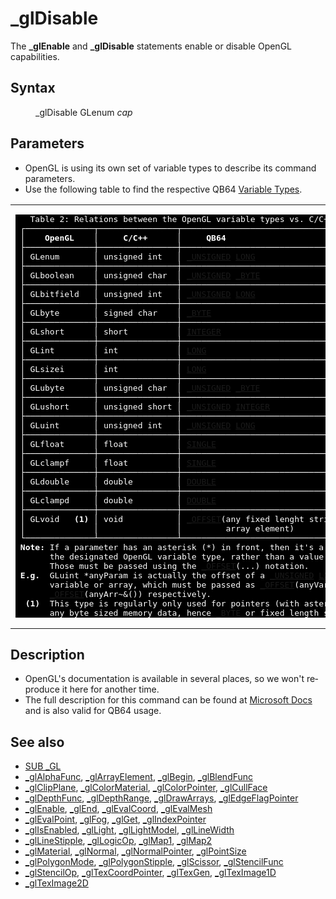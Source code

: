 <style>pre.codeide, pre.outputfixed, .outputcrt0 { background-color: #000 !important; color: #FFF !important; }</style><!DOCTYPE html>
<html class="client-nojs" dir="ltr" lang="en">
<head>
<title>_glDisable - QB64 Phoenix Edition Wiki</title>
</head>
<body class="mediawiki ltr sitedir-ltr mw-hide-empty-elt ns-0 ns-subject page-GlDisable rootpage-GlDisable skin-vector action-view skin-vector-legacy vector-feature-language-in-header-enabled vector-feature-language-in-main-page-header-disabled vector-feature-language-alert-in-sidebar-disabled vector-feature-sticky-header-disabled vector-feature-sticky-header-edit-disabled vector-feature-table-of-contents-disabled vector-feature-visual-enhancement-next-disabled">
<div class="mw-body" id="content" role="main">
<a id="top"></a>
<h1 class="firstHeading mw-first-heading" id="firstHeading">_glDisable</h1>
<div class="vector-body" id="bodyContent">
<div class="mw-body-content mw-content-ltr" dir="ltr" id="mw-content-text" lang="en"><div class="mw-parser-output"><p>The <b>_glEnable</b> and <b>_glDisable</b> statements enable or disable OpenGL capabilities.
</p>
<h2><span class="mw-headline" id="Syntax">Syntax</span></h2>
<dl><dd><a class="mw-selflink selflink">_glDisable</a> GLenum <i>cap</i></dd></dl>
<p>
</p>
<h2><span class="mw-headline" id="Parameters">Parameters</span></h2>
<ul><li>OpenGL is using its own set of variable types to describe its command parameters.</li>
<li>Use the following table to find the respective QB64 <a href="Variable_Types" title="Variable Types">Variable Types</a>.</li></ul>
<table cellpadding="5px" width="100%">
<tbody><tr>
<td><pre class="outputfixed">   Table 2: Relations between the OpenGL variable types vs. C/C++ and QB64.
 ┌──────────────┬────────────────┬──────────────────────────────────────────┐
 │    <b>OpenGL</b>    │     <b>C/C++</b>      │     <b>QB64</b>                                 │
 ├──────────────┼────────────────┼──────────────────────────────────────────┤
 │ GLenum       │ unsigned int   │ <a href="UNSIGNED" title="UNSIGNED">_UNSIGNED</a> <a href="LONG" title="LONG">LONG</a>                           │
 ├──────────────┼────────────────┼──────────────────────────────────────────┤
 │ GLboolean    │ unsigned char  │ <a href="UNSIGNED" title="UNSIGNED">_UNSIGNED</a> <a href="BYTE" title="BYTE">_BYTE</a>                          │
 ├──────────────┼────────────────┼──────────────────────────────────────────┤
 │ GLbitfield   │ unsigned int   │ <a href="UNSIGNED" title="UNSIGNED">_UNSIGNED</a> <a href="LONG" title="LONG">LONG</a>                           │
 ├──────────────┼────────────────┼──────────────────────────────────────────┤
 │ GLbyte       │ signed char    │ <a href="BYTE" title="BYTE">_BYTE</a>                                    │
 ├──────────────┼────────────────┼──────────────────────────────────────────┤
 │ GLshort      │ short          │ <a href="INTEGER" title="INTEGER">INTEGER</a>                                  │
 ├──────────────┼────────────────┼──────────────────────────────────────────┤
 │ GLint        │ int            │ <a href="LONG" title="LONG">LONG</a>                                     │
 ├──────────────┼────────────────┼──────────────────────────────────────────┤
 │ GLsizei      │ int            │ <a href="LONG" title="LONG">LONG</a>                                     │
 ├──────────────┼────────────────┼──────────────────────────────────────────┤
 │ GLubyte      │ unsigned char  │ <a href="UNSIGNED" title="UNSIGNED">_UNSIGNED</a> <a href="BYTE" title="BYTE">_BYTE</a>                          │
 ├──────────────┼────────────────┼──────────────────────────────────────────┤
 │ GLushort     │ unsigned short │ <a href="UNSIGNED" title="UNSIGNED">_UNSIGNED</a> <a href="INTEGER" title="INTEGER">INTEGER</a>                        │
 ├──────────────┼────────────────┼──────────────────────────────────────────┤
 │ GLuint       │ unsigned int   │ <a href="UNSIGNED" title="UNSIGNED">_UNSIGNED</a> <a href="LONG" title="LONG">LONG</a>                           │
 ├──────────────┼────────────────┼──────────────────────────────────────────┤
 │ GLfloat      │ float          │ <a href="SINGLE" title="SINGLE">SINGLE</a>                                   │
 ├──────────────┼────────────────┼──────────────────────────────────────────┤
 │ GLclampf     │ float          │ <a href="SINGLE" title="SINGLE">SINGLE</a>                                   │
 ├──────────────┼────────────────┼──────────────────────────────────────────┤
 │ GLdouble     │ double         │ <a href="DOUBLE" title="DOUBLE">DOUBLE</a>                                   │
 ├──────────────┼────────────────┼──────────────────────────────────────────┤
 │ GLclampd     │ double         │ <a href="DOUBLE" title="DOUBLE">DOUBLE</a>                                   │
 ├──────────────┼────────────────┼──────────────────────────────────────────┤
 │ GLvoid   <b>(1)</b> │ void           │ <a href="OFFSET" title="OFFSET">_OFFSET</a>(any fixed lenght string or <a href="BYTE" title="BYTE">_BYTE</a> │
 │              │                │         array element)                   │
 └──────────────┴────────────────┴──────────────────────────────────────────┘
 <b>Note:</b> If a parameter has an asterisk (*) in front, then it's a pointer to
       the designated OpenGL variable type, rather than a value of that type.
       Those must be passed using the <a href="OFFSET" title="OFFSET">_OFFSET</a>(...) notation.
 <b>E.g.</b>  GLuint *anyParam is actually the offset of a <a href="UNSIGNED" title="UNSIGNED">_UNSIGNED</a> <a href="LONG" title="LONG">LONG</a> (~&amp;)
       variable or array, which must be passed as <a href="OFFSET" title="OFFSET">_OFFSET</a>(anyVar~&amp;) or
       <a href="OFFSET" title="OFFSET">_OFFSET</a>(anyArr~&amp;()) respectively.
  <b>(1)</b>  This type is regularly only used for pointers (with asterisk (*)) to
       any byte sized memory data, hence <a href="BYTE" title="BYTE">_BYTE</a> or fixed length strings.
</pre>
</td></tr></tbody></table>
<p>
</p>
<h2><span class="mw-headline" id="Description">Description</span></h2>
<ul><li>OpenGL's documentation is available in several places, so we won't reproduce it here for another time.</li>
<li>The full description for this command can be found at <a class="external text" href="https://learn.microsoft.com/en-us/windows/win32/opengl/gldisable" rel="nofollow">Microsoft Docs</a> and is also valid for QB64 usage.</li></ul>
<p>
</p>
<h2><span class="mw-headline" id="See_also">See also</span></h2>
<ul><li><a href="GL" title="GL">SUB _GL</a></li>
<li><a href="GlAlphaFunc" title="GlAlphaFunc">_glAlphaFunc</a>, <a href="GlArrayElement" title="GlArrayElement">_glArrayElement</a>, <a href="GlBegin" title="GlBegin">_glBegin</a>, <a href="GlBlendFunc" title="GlBlendFunc">_glBlendFunc</a></li>
<li><a href="GlClipPlane" title="GlClipPlane">_glClipPlane</a>, <a href="GlColorMaterial" title="GlColorMaterial">_glColorMaterial</a>, <a href="GlColorPointer" title="GlColorPointer">_glColorPointer</a>, <a href="GlCullFace" title="GlCullFace">_glCullFace</a></li>
<li><a href="GlDepthFunc" title="GlDepthFunc">_glDepthFunc</a>, <a href="GlDepthRange" title="GlDepthRange">_glDepthRange</a>, <a href="GlDrawArrays" title="GlDrawArrays">_glDrawArrays</a>, <a href="GlEdgeFlagPointer" title="GlEdgeFlagPointer">_glEdgeFlagPointer</a></li>
<li><a href="GlEnable" title="GlEnable">_glEnable</a>, <a href="GlEnd" title="GlEnd">_glEnd</a>, <a class="external text" href="https://learn.microsoft.com/en-us/windows/win32/opengl/glevalcoord-functions" rel="nofollow">_glEvalCoord</a>, <a class="external text" href="https://learn.microsoft.com/en-us/windows/win32/opengl/glevalmesh-functions" rel="nofollow">_glEvalMesh</a></li>
<li><a class="external text" href="https://learn.microsoft.com/en-us/windows/win32/opengl/glevalpoint" rel="nofollow">_glEvalPoint</a>, <a class="external text" href="https://learn.microsoft.com/en-us/windows/win32/opengl/glfog" rel="nofollow">_glFog</a>, <a class="external text" href="https://learn.microsoft.com/en-us/windows/win32/opengl/glgetbooleanv--glgetdoublev--glgetfloatv--glgetintegerv" rel="nofollow">_glGet</a>, <a href="GlIndexPointer" title="GlIndexPointer">_glIndexPointer</a></li>
<li><a href="GlIsEnabled" title="GlIsEnabled">_glIsEnabled</a>, <a class="external text" href="https://learn.microsoft.com/en-us/windows/win32/opengl/gllight-functions" rel="nofollow">_glLight</a>, <a class="external text" href="https://learn.microsoft.com/en-us/windows/win32/opengl/gllightmodel-functions" rel="nofollow">_glLightModel</a>, <a href="GlLineWidth" title="GlLineWidth">_glLineWidth</a></li>
<li><a href="GlLineStipple" title="GlLineStipple">_glLineStipple</a>, <a href="GlLogicOp" title="GlLogicOp">_glLogicOp</a>, <a class="external text" href="https://learn.microsoft.com/en-us/windows/win32/opengl/glmap1" rel="nofollow">_glMap1</a>, <a class="external text" href="https://learn.microsoft.com/en-us/windows/win32/opengl/glmap2" rel="nofollow">_glMap2</a></li>
<li><a class="external text" href="https://learn.microsoft.com/en-us/windows/win32/opengl/glmaterial-functions" rel="nofollow">_glMaterial</a>, <a class="external text" href="https://learn.microsoft.com/en-us/windows/win32/opengl/glnormal-functions" rel="nofollow">_glNormal</a>, <a href="GlNormalPointer" title="GlNormalPointer">_glNormalPointer</a>, <a href="GlPointSize" title="GlPointSize">_glPointSize</a></li>
<li><a href="GlPolygonMode" title="GlPolygonMode">_glPolygonMode</a>, <a href="GlPolygonStipple" title="GlPolygonStipple">_glPolygonStipple</a>, <a href="GlScissor" title="GlScissor">_glScissor</a>, <a href="GlStencilFunc" title="GlStencilFunc">_glStencilFunc</a></li>
<li><a href="GlStencilOp" title="GlStencilOp">_glStencilOp</a>, <a href="GlTexCoordPointer" title="GlTexCoordPointer">_glTexCoordPointer</a>, <a class="external text" href="https://learn.microsoft.com/en-us/windows/win32/opengl/gltexgen-functions" rel="nofollow">_glTexGen</a>, <a href="GlTexImage1D" title="GlTexImage1D">_glTexImage1D</a></li>
<li><a href="GlTexImage2D" title="GlTexImage2D">_glTexImage2D</a></li></ul>
<p>
</p>
<!-- 
NewPP limit report
Cached time: 20240715032813
Cache expiry: 86400
Reduced expiry: false
Complications: [show‐toc]
CPU time usage: 0.039 seconds
Real time usage: 0.046 seconds
Preprocessor visited node count: 27/1000000
Post‐expand include size: 6886/2097152 bytes
Template argument size: 3/2097152 bytes
Highest expansion depth: 3/100
Expensive parser function count: 0/100
Unstrip recursion depth: 0/20
Unstrip post‐expand size: 0/5000000 bytes
-->
<!--
Transclusion expansion time report (%,ms,calls,template)
100.00%   19.539      1 -total
 32.99%    6.446      1 Template:OpenGLTypesPlugin
 11.93%    2.332      1 Template:PageSyntax
 11.12%    2.173      1 Template:PageNavigation
 10.80%    2.111      1 Template:PageSeeAlso
 10.30%    2.013      1 Template:FixedStart
  9.96%    1.947      1 Template:PageDescription
  9.82%    1.918      1 Template:FixedEnd
  9.70%    1.896      1 Template:Parameter
  9.52%    1.861      1 Template:PageParameters
-->
<!-- Saved in parser cache with key qb64pnix_mw19894-mwmb_:pcache:idhash:843-0!canonical and timestamp 20240715032813 and revision id 6840.
 -->
</div>
</div>
</div>
</div>
</body>
</html>